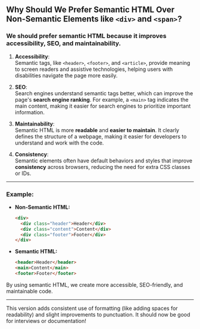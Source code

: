 ## Why Should We Prefer Semantic HTML Over Non-Semantic Elements like `<div>` and `<span>`?

### We should prefer **semantic HTML** because it improves **accessibility**, **SEO**, and **maintainability**.

1. **Accessibility**:\
   Semantic tags, like `<header>`, `<footer>`, and `<article>`, provide meaning to screen readers and assistive technologies, helping users with disabilities navigate the page more easily.

2. **SEO**:\
   Search engines understand semantic tags better, which can improve the page's **search engine ranking**. For example, a `<main>` tag indicates the main content, making it easier for search engines to prioritize important information.

3. **Maintainability**:\
   Semantic HTML is more **readable** and **easier to maintain**. It clearly defines the structure of a webpage, making it easier for developers to understand and work with the code.

4. **Consistency**:\
   Semantic elements often have default behaviors and styles that improve **consistency** across browsers, reducing the need for extra CSS classes or IDs.

---

### Example:

- **Non-Semantic HTML:**

  ```html
  <div>
    <div class="header">Header</div>
    <div class="content">Content</div>
    <div class="footer">Footer</div>
  </div>
  ```

- **Semantic HTML:**

  ```html
  <header>Header</header>
  <main>Content</main>
  <footer>Footer</footer>
  ```

By using semantic HTML, we create more accessible, SEO-friendly, and maintainable code.

---

This version adds consistent use of formatting (like adding spaces for readability) and slight improvements to punctuation. It should now be good for interviews or documentation!
